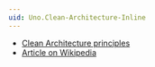 ```yaml
---
uid: Uno.Clean-Architecture-Inline
---
```

<!-- markdownlint-disable MD041-->
- [Clean Architecture principles](https://devblogs.microsoft.com/ise/next-level-clean-architecture-boilerplate)
- [Article on Wikipedia](https://en.wikipedia.org/wiki/Separation_of_concerns)
